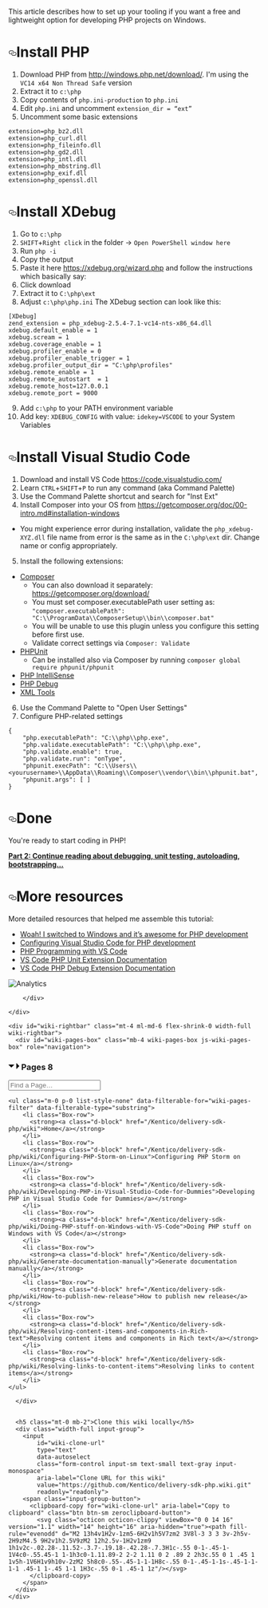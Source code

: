  <div id="wiki-content" class="d-flex flex-column flex-md-row">
    <div id="wiki-body" class="mt-4 flex-auto min-width-0 gollum-markdown-content instapaper_body">
        <div class="markdown-body">
          <p>This article describes how to set up your tooling if you want a free and lightweight option for developing PHP projects on Windows.</p>
<h1>
<a id="user-content-install-php" class="anchor" href="#install-php" aria-hidden="true"><svg class="octicon octicon-link" viewbox="0 0 16 16" version="1.1" width="16" height="16" aria-hidden="true"><path fill-rule="evenodd" d="M4 9h1v1H4c-1.5 0-3-1.69-3-3.5S2.55 3 4 3h4c1.45 0 3 1.69 3 3.5 0 1.41-.91 2.72-2 3.25V8.59c.58-.45 1-1.27 1-2.09C10 5.22 8.98 4 8 4H4c-.98 0-2 1.22-2 2.5S3 9 4 9zm9-3h-1v1h1c1 0 2 1.22 2 2.5S13.98 12 13 12H9c-.98 0-2-1.22-2-2.5 0-.83.42-1.64 1-2.09V6.25c-1.09.53-2 1.84-2 3.25C6 11.31 7.55 13 9 13h4c1.45 0 3-1.69 3-3.5S14.5 6 13 6z"></path></svg></a>Install PHP</h1>
<ol>
<li>Download PHP from <a href="http://windows.php.net/download/" rel="nofollow">http://windows.php.net/download/</a>. I'm using the <code>VC14 x64 Non Thread Safe</code> version</li>
<li>Extract it to <code>c:\php</code>
</li>
<li>Copy contents of <code>php.ini-production</code> to <code>php.ini</code>
</li>
<li>Edit <code>php.ini</code> and uncomment <code>extension_dir = “ext”</code>
</li>
<li>Uncomment some basic extensions</li>
</ol>
<pre><code>extension=php_bz2.dll
extension=php_curl.dll
extension=php_fileinfo.dll
extension=php_gd2.dll
extension=php_intl.dll
extension=php_mbstring.dll
extension=php_exif.dll
extension=php_openssl.dll
</code></pre>
<h1>
<a id="user-content-install-xdebug" class="anchor" href="#install-xdebug" aria-hidden="true"><svg class="octicon octicon-link" viewbox="0 0 16 16" version="1.1" width="16" height="16" aria-hidden="true"><path fill-rule="evenodd" d="M4 9h1v1H4c-1.5 0-3-1.69-3-3.5S2.55 3 4 3h4c1.45 0 3 1.69 3 3.5 0 1.41-.91 2.72-2 3.25V8.59c.58-.45 1-1.27 1-2.09C10 5.22 8.98 4 8 4H4c-.98 0-2 1.22-2 2.5S3 9 4 9zm9-3h-1v1h1c1 0 2 1.22 2 2.5S13.98 12 13 12H9c-.98 0-2-1.22-2-2.5 0-.83.42-1.64 1-2.09V6.25c-1.09.53-2 1.84-2 3.25C6 11.31 7.55 13 9 13h4c1.45 0 3-1.69 3-3.5S14.5 6 13 6z"></path></svg></a>Install XDebug</h1>
<ol>
<li>Go to <code>c:\php</code>
</li>
<li>
<code>SHIFT</code>+<code>Right click</code> in the folder -&gt; <code>Open PowerShell window here</code>
</li>
<li>Run <code>php -i</code>
</li>
<li>Copy the output</li>
<li>Paste it here <a href="https://xdebug.org/wizard.php" rel="nofollow">https://xdebug.org/wizard.php</a> and follow the instructions which basically say:</li>
<li>Click download</li>
<li>Extract it to <code>C:\php\ext</code>
</li>
<li>Adjust <code>c:\php\php.ini</code>
The XDebug section can look like this:</li>
</ol>
<pre><code>[XDebug]
zend_extension = php_xdebug-2.5.4-7.1-vc14-nts-x86_64.dll
xdebug.default_enable = 1
xdebug.scream = 1
xdebug.coverage_enable = 1
xdebug.profiler_enable = 0
xdebug.profiler_enable_trigger = 1
xdebug.profiler_output_dir = "C:\php\profiles"
xdebug.remote_enable = 1
xdebug.remote_autostart  = 1
xdebug.remote_host=127.0.0.1
xdebug.remote_port = 9000
</code></pre>
<ol start="9">
<li>Add <code>c:\php</code> to your PATH environment variable</li>
<li>Add key: <code>XDEBUG_CONFIG</code> with value: <code>idekey=VSCODE</code> to your System Variables</li>
</ol>
<h1>
<a id="user-content-install-visual-studio-code" class="anchor" href="#install-visual-studio-code" aria-hidden="true"><svg class="octicon octicon-link" viewbox="0 0 16 16" version="1.1" width="16" height="16" aria-hidden="true"><path fill-rule="evenodd" d="M4 9h1v1H4c-1.5 0-3-1.69-3-3.5S2.55 3 4 3h4c1.45 0 3 1.69 3 3.5 0 1.41-.91 2.72-2 3.25V8.59c.58-.45 1-1.27 1-2.09C10 5.22 8.98 4 8 4H4c-.98 0-2 1.22-2 2.5S3 9 4 9zm9-3h-1v1h1c1 0 2 1.22 2 2.5S13.98 12 13 12H9c-.98 0-2-1.22-2-2.5 0-.83.42-1.64 1-2.09V6.25c-1.09.53-2 1.84-2 3.25C6 11.31 7.55 13 9 13h4c1.45 0 3-1.69 3-3.5S14.5 6 13 6z"></path></svg></a>Install Visual Studio Code</h1>
<ol>
<li>Download and install VS Code <a href="https://code.visualstudio.com/" rel="nofollow">https://code.visualstudio.com/</a>
</li>
<li>Learn <code>CTRL</code>+<code>SHIFT</code>+<code>P</code> to run any command (aka Command Palette)</li>
<li>Use the Command Palette shortcut and search for "Inst Ext"</li>
<li>Install Composer into your OS from <a href="https://getcomposer.org/doc/00-intro.md#installation-windows" rel="nofollow">https://getcomposer.org/doc/00-intro.md#installation-windows</a>
</li>
</ol>
<ul>
<li>You might experience error during installation, validate the <code>php_xdebug-XYZ.dll</code> file name from error is the same as in the <code>C:\php\ext</code> dir. Change name or config appropriately.</li>
</ul>
<ol start="5">
<li>Install the following extensions:</li>
</ol>
<ul>
<li>
<a href="https://marketplace.visualstudio.com/items?itemName=ikappas.composer" rel="nofollow">Composer</a>
<ul>
<li>You can also download it separately: <a href="https://getcomposer.org/download/" rel="nofollow">https://getcomposer.org/download/</a>
</li>
<li>You must set composer.executablePath user setting as:
<code>"composer.executablePath": "C:\\ProgramData\\ComposerSetup\\bin\\composer.bat"</code>
</li>
<li>You will be unable to use this plugin unless you configure this setting before first use.</li>
<li>Validate correct settings via <code>Composer: Validate</code>
</li>
</ul>
</li>
<li>
<a href="https://marketplace.visualstudio.com/items?itemName=emallin.phpunit" rel="nofollow">PHPUnit</a>
<ul>
<li>Can be installed also via Composer by running <code>composer global require phpunit/phpunit</code>
</li>
</ul>
</li>
<li><a href="https://marketplace.visualstudio.com/items?itemName=felixfbecker.php-intellisense" rel="nofollow">PHP IntelliSense</a></li>
<li><a href="https://marketplace.visualstudio.com/items?itemName=felixfbecker.php-debug" rel="nofollow">PHP Debug</a></li>
<li><a href="https://marketplace.visualstudio.com/items?itemName=DotJoshJohnson.xml" rel="nofollow">XML Tools</a></li>
</ul>
<ol start="6">
<li>Use the Command Palette to "Open User Settings"</li>
<li>Configure PHP-related settings</li>
</ol>
<pre><code>{
    "php.executablePath": "C:\\php\\php.exe",
    "php.validate.executablePath": "C:\\php\\php.exe",
    "php.validate.enable": true,
    "php.validate.run": "onType",
    "phpunit.execPath": "C:\\Users\\&lt;yourusername&gt;\\AppData\\Roaming\\Composer\\vendor\\bin\\phpunit.bat",
    "phpunit.args": [ ]
}
</code></pre>
<h1>
<a id="user-content-done" class="anchor" href="#done" aria-hidden="true"><svg class="octicon octicon-link" viewbox="0 0 16 16" version="1.1" width="16" height="16" aria-hidden="true"><path fill-rule="evenodd" d="M4 9h1v1H4c-1.5 0-3-1.69-3-3.5S2.55 3 4 3h4c1.45 0 3 1.69 3 3.5 0 1.41-.91 2.72-2 3.25V8.59c.58-.45 1-1.27 1-2.09C10 5.22 8.98 4 8 4H4c-.98 0-2 1.22-2 2.5S3 9 4 9zm9-3h-1v1h1c1 0 2 1.22 2 2.5S13.98 12 13 12H9c-.98 0-2-1.22-2-2.5 0-.83.42-1.64 1-2.09V6.25c-1.09.53-2 1.84-2 3.25C6 11.31 7.55 13 9 13h4c1.45 0 3-1.69 3-3.5S14.5 6 13 6z"></path></svg></a>Done</h1>
<p>You're ready to start coding in PHP!</p>
<p><a href="https://github.com/Kentico/delivery-sdk-php/wiki/Doing-PHP-stuff-on-Windows-with-VS-Code"><strong>Part 2: Continue reading about debugging, unit testing, autoloading, bootstrapping...</strong></a></p>
<h1>
<a id="user-content-more-resources" class="anchor" href="#more-resources" aria-hidden="true"><svg class="octicon octicon-link" viewbox="0 0 16 16" version="1.1" width="16" height="16" aria-hidden="true"><path fill-rule="evenodd" d="M4 9h1v1H4c-1.5 0-3-1.69-3-3.5S2.55 3 4 3h4c1.45 0 3 1.69 3 3.5 0 1.41-.91 2.72-2 3.25V8.59c.58-.45 1-1.27 1-2.09C10 5.22 8.98 4 8 4H4c-.98 0-2 1.22-2 2.5S3 9 4 9zm9-3h-1v1h1c1 0 2 1.22 2 2.5S13.98 12 13 12H9c-.98 0-2-1.22-2-2.5 0-.83.42-1.64 1-2.09V6.25c-1.09.53-2 1.84-2 3.25C6 11.31 7.55 13 9 13h4c1.45 0 3-1.69 3-3.5S14.5 6 13 6z"></path></svg></a>More resources</h1>
<p>More detailed resources that helped me assemble this tutorial:</p>
<ul>
<li><a href="https://www.newmediacampaigns.com/blog/woah-i-switched-to-windows-and-its-awesome-for-php-development" rel="nofollow">Woah! I switched to Windows and it’s awesome for PHP development</a></li>
<li><a href="https://blogs.msdn.microsoft.com/nicktrog/2016/02/11/configuring-visual-studio-code-for-php-development/" rel="nofollow">Configuring Visual Studio Code for PHP development</a></li>
<li><a href="https://code.visualstudio.com/docs/languages/php" rel="nofollow">PHP Programming with VS Code</a></li>
<li><a href="https://github.com/elonmallin/vscode-phpunit">VS Code PHP Unit Extension Documentation</a></li>
<li><a href="https://github.com/felixfbecker/vscode-php-debug">VS Code PHP Debug Extension Documentation</a></li>
</ul>
<p><img src="https://camo.githubusercontent.com/6dabef870b324db8fd16195bedb9223c05b838a3/68747470733a2f2f6b656e7469636f2d67612d626561636f6e2e617a75726577656273697465732e6e65742f6170692f55412d36393031343236302d342f4b656e7469636f2f64656c69766572792d73646b2d7068702f77696b692f446576656c6f70696e672d5048502d696e2d56697375616c2d53747564696f2d436f64652d666f722d44756d6d6965733f706978656c" alt="Analytics" data-canonical-src="https://kentico-ga-beacon.azurewebsites.net/api/UA-69014260-4/Kentico/delivery-sdk-php/wiki/Developing-PHP-in-Visual-Studio-Code-for-Dummies?pixel"></p>

        </div>

    </div>

    <div id="wiki-rightbar" class="mt-4 ml-md-6 flex-shrink-0 width-full wiki-rightbar">
      <div id="wiki-pages-box" class="mb-4 wiki-pages-box js-wiki-pages-box" role="navigation">
        
<div class="Box Box--condensed box-shadow">
  <div class="Box-header js-wiki-toggle-collapse" style="cursor: pointer">
    <h3 class="Box-title">
      <svg class="octicon octicon-triangle-down js-wiki-sidebar-toggle-display" viewBox="0 0 12 16" version="1.1" width="12" height="16" aria-hidden="true"><path fill-rule="evenodd" d="M0 5l6 6 6-6H0z"/></svg>
      <svg class="octicon octicon-triangle-right js-wiki-sidebar-toggle-display d-none" viewBox="0 0 6 16" version="1.1" width="6" height="16" aria-hidden="true"><path fill-rule="evenodd" d="M0 14l6-6-6-6v12z"/></svg>
      Pages <span class="Counter Counter--gray">8</span>
    </h3>
  </div>
  <div class=" js-wiki-sidebar-toggle-display">
    <div class="filter-bar">
      <input type="text" id="wiki-pages-filter" class="form-control input-sm input-block js-filterable-field" placeholder="Find a Page…" aria-label="Find a Page…">
    </div>

    <ul class="m-0 p-0 list-style-none" data-filterable-for="wiki-pages-filter" data-filterable-type="substring">
        <li class="Box-row">
          <strong><a class="d-block" href="/Kentico/delivery-sdk-php/wiki">Home</a></strong>
        </li>
        <li class="Box-row">
          <strong><a class="d-block" href="/Kentico/delivery-sdk-php/wiki/Configuring-PHP-Storm-on-Linux">Configuring PHP Storm on Linux</a></strong>
        </li>
        <li class="Box-row">
          <strong><a class="d-block" href="/Kentico/delivery-sdk-php/wiki/Developing-PHP-in-Visual-Studio-Code-for-Dummies">Developing PHP in Visual Studio Code for Dummies</a></strong>
        </li>
        <li class="Box-row">
          <strong><a class="d-block" href="/Kentico/delivery-sdk-php/wiki/Doing-PHP-stuff-on-Windows-with-VS-Code">Doing PHP stuff on Windows with VS Code</a></strong>
        </li>
        <li class="Box-row">
          <strong><a class="d-block" href="/Kentico/delivery-sdk-php/wiki/Generate-documentation-manually">Generate documentation manually</a></strong>
        </li>
        <li class="Box-row">
          <strong><a class="d-block" href="/Kentico/delivery-sdk-php/wiki/How-to-publish-new-release">How to publish new release</a></strong>
        </li>
        <li class="Box-row">
          <strong><a class="d-block" href="/Kentico/delivery-sdk-php/wiki/Resolving-content-items-and-components-in-Rich-text">Resolving content items and components in Rich text</a></strong>
        </li>
        <li class="Box-row">
          <strong><a class="d-block" href="/Kentico/delivery-sdk-php/wiki/Resolving-links-to-content-items">Resolving links to content items</a></strong>
        </li>
    </ul>
  </div>
</div>

      </div>


      <h5 class="mt-0 mb-2">Clone this wiki locally</h5>
      <div class="width-full input-group">
        <input
            id="wiki-clone-url"
            type="text"
            data-autoselect
            class="form-control input-sm text-small text-gray input-monospace"
            aria-label="Clone URL for this wiki"
            value="https://github.com/Kentico/delivery-sdk-php.wiki.git"
            readonly="readonly">
        <span class="input-group-button">
          <clipboard-copy for="wiki-clone-url" aria-label="Copy to clipboard" class="btn btn-sm zeroclipboard-button">
            <svg class="octicon octicon-clippy" viewBox="0 0 14 16" version="1.1" width="14" height="16" aria-hidden="true"><path fill-rule="evenodd" d="M2 13h4v1H2v-1zm5-6H2v1h5V7zm2 3V8l-3 3 3 3v-2h5v-2H9zM4.5 9H2v1h2.5V9zM2 12h2.5v-1H2v1zm9 1h1v2c-.02.28-.11.52-.3.7-.19.18-.42.28-.7.3H1c-.55 0-1-.45-1-1V4c0-.55.45-1 1-1h3c0-1.11.89-2 2-2 1.11 0 2 .89 2 2h3c.55 0 1 .45 1 1v5h-1V6H1v9h10v-2zM2 5h8c0-.55-.45-1-1-1H8c-.55 0-1-.45-1-1s-.45-1-1-1-1 .45-1 1-.45 1-1 1H3c-.55 0-1 .45-1 1z"/></svg>
          </clipboard-copy>
        </span>
      </div>
    </div>
  </div>